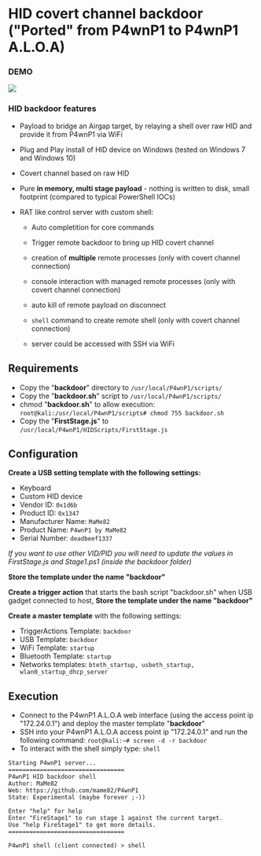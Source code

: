 # HID covert channel backdoor ("Ported" from P4wnP1 to P4wnP1 A.L.O.A)

### DEMO

![](https://raw.githubusercontent.com/NightRang3r/P4wnP1-A.L.O.A.-Payloads/master/RAW%20HID%20Attacks/Backdoor/backdoor.gif)

### HID backdoor features

- Payload to bridge an Airgap target, by relaying a shell over raw HID and provide it from P4wnP1 via WiFi
- Plug and Play install of HID device on Windows (tested on Windows 7 and Windows 10)
- Covert channel based on raw HID
- Pure **in memory, multi stage payload** - nothing is written to disk, small footprint (compared to typical PowerShell IOCs)
- RAT like control server with custom shell:

  - Auto completition for core commands

  - Trigger remote backdoor to bring up HID covert channel
  - creation of **multiple** remote processes (only with covert channel connection)
  - console interaction with managed remote processes (only with covert channel connection)
  - auto kill of remote payload on disconnect
  - `shell` command to create remote shell (only with covert channel connection)
  - server could be accessed with SSH via WiFi

## Requirements

- Copy the "**backdoor**" directory to `/usr/local/P4wnP1/scripts/`
- Copy the "**backdoor.sh**" script to `/usr/local/P4wnP1/scripts/`
- chmod "**backdoor.sh**" to allow execution: `root@kali:/usr/local/P4wnP1/scripts# chmod 755 backdoor.sh`
- Copy the "**FirstStage.js**" to `/usr/local/P4wnP1/HIDScripts/FirstStage.js`

## Configuration

**Create a USB setting template with the following settings:**

- Keyboard
- Custom HID device
- Vendor ID: `0x1d6b`
- Product ID: `0x1347`
- Manufacturer Name: `MaMe82`
- Product Name: `P4wnP1 by MaMe82`
- Serial Number: `deadbeef1337`

_If you want to use other VID/PID you will need to update the values in FirstStage.js and Stage1.ps1 (inside the backdoor folder)_

**Store the template under the name "backdoor"**

**Create a trigger action** that starts the bash script "backdoor.sh" when USB gadget connected to host, **Store the template under the name "backdoor"**

**Create a master template** with the following settings:

- TriggerActions Template: `backdoor`
- USB Template: `backdoor`
- WiFi Template: `startup`
- Bluetooth Template: `startup`
- Networks templates: `bteth_startup, usbeth_startup, wlan0_startup_dhcp_server`

## Execution

- Connect to the P4wnP1 A.L.O.A web interface (using the access point ip "172.24.0.1") and deploy the master template "**backdoor**"
- SSH into your P4wnP1 A.L.O.A access point ip "172.24.0.1" and run the following command: `root@kali:~# screen -d -r backdoor`
- To interact with the shell simply type: `shell`

```
Starting P4wnP1 server...
=================================
P4wnP1 HID backdoor shell
Author: MaMe82
Web: https://github.com/mame82/P4wnP1
State: Experimental (maybe forever ;-))

Enter "help" for help
Enter "FireStage1" to run stage 1 against the current target.
Use "help FireStage1" to get more details.
=================================

P4wnP1 shell (client connected) > shell
```
